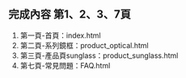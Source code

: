 ## 完成內容 第1、2、3、7頁

1. 第一頁-首頁：index.html
2. 第二頁-系列鏡框：product_optical.html
3. 第三頁-產品頁sunglass：product_sunglass.html
4. 第七頁-常見問題：FAQ.html
